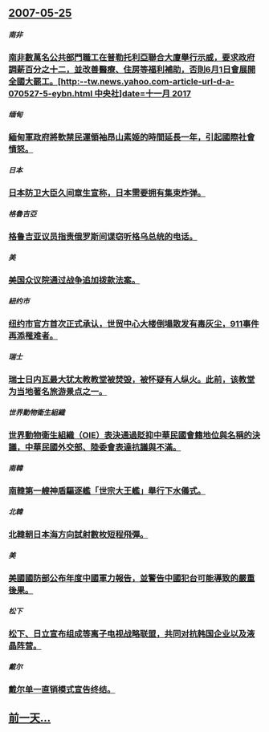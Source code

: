 ## [2007-05-25](/zh/news/2007/05/25/index.md)

##### 南非
### [南非數萬名公共部門職工在普勒托利亞聯合大廈舉行示威，要求政府調薪百分之十二，並改善醫療、住房等福利補助，否則6月1日會展開全國大罷工。[http:--tw.news.yahoo.com-article-url-d-a-070527-5-eybn.html 中央社]date=十一月 2017 ](/zh/news/2007/05/25/南非數萬名公共部門職工在普勒托利亞聯合大廈舉行示威-要求政府調薪百分之十二-並改善醫療-住房等福利補助-否則6月1日會展.md)
##### 缅甸
### [緬甸軍政府將軟禁民運領袖昂山素姬的時間延長一年，引起國際社會憤怒。](/zh/news/2007/05/25/緬甸軍政府將軟禁民運領袖昂山素姬的時間延長一年-引起國際社會憤怒.md)
##### 日本
### [日本防卫大臣久间章生宣称，日本需要拥有集束炸弹。](/zh/news/2007/05/25/日本防卫大臣久间章生宣称-日本需要拥有集束炸弹.md)
##### 格魯吉亞
### [格鲁吉亚议员指责俄罗斯间谍窃听格乌总统的电话。](/zh/news/2007/05/25/格鲁吉亚议员指责俄罗斯间谍窃听格乌总统的电话.md)
##### 美
### [美国众议院通过战争追加拨款法案。](/zh/news/2007/05/25/美国众议院通过战争追加拨款法案.md)
##### 紐约市
### [纽约市官方首次正式承认，世贸中心大楼倒塌散发有毒灰尘，911事件再添罹难者。](/zh/news/2007/05/25/纽约市官方首次正式承认-世贸中心大楼倒塌散发有毒灰尘-911事件再添罹难者.md)
##### 瑞士
### [瑞士日内瓦最大犹太教教堂被焚毁，被怀疑有人纵火。此前，该教堂为当地著名旅游景点之一。](/zh/news/2007/05/25/瑞士日内瓦最大犹太教教堂被焚毁-被怀疑有人纵火-此前-该教堂为当地著名旅游景点之一.md)
##### 世界動物衛生組織
### [世界動物衛生組織（OIE）表決通過貶抑中華民國會籍地位與名稱的決議，中華民國外交部、陸委會表達抗議與不滿。](/zh/news/2007/05/25/世界動物衛生組織-OIE-表決通過貶抑中華民國會籍地位與名稱的決議-中華民國外交部-陸委會表達抗議與不滿.md)
##### 南韓
### [南韓第一艘神盾驅逐艦「世宗大王艦」舉行下水儀式。](/zh/news/2007/05/25/南韓第一艘神盾驅逐艦-世宗大王艦-舉行下水儀式.md)
##### 北韓
### [北韓朝日本海方向試射數枚短程飛彈。](/zh/news/2007/05/25/北韓朝日本海方向試射數枚短程飛彈.md)
##### 美
### [美國國防部公布年度中國軍力報告，並警告中國犯台可能導致的嚴重後果。](/zh/news/2007/05/25/美國國防部公布年度中國軍力報告-並警告中國犯台可能導致的嚴重後果.md)
##### 松下
### [松下、日立宣布组成等离子电视战略联盟，共同对抗韩国企业以及液晶阵营。](/zh/news/2007/05/25/松下-日立宣布组成等离子电视战略联盟-共同对抗韩国企业以及液晶阵营.md)
##### 戴尔
### [戴尔单一直销模式宣告终结。](/zh/news/2007/05/25/戴尔单一直销模式宣告终结.md)
## [前一天...](/zh/news/2007/05/24/index.md)

